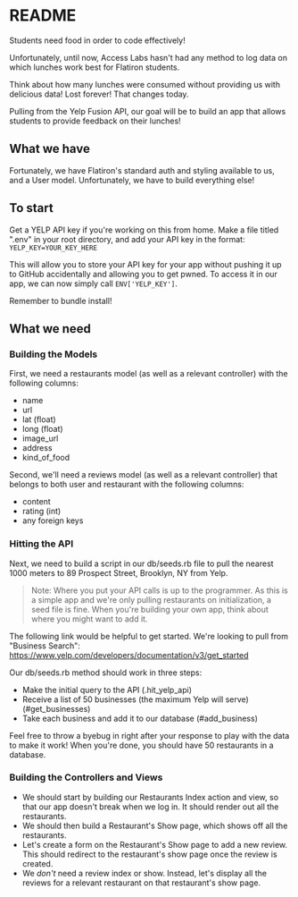 # README

Students need food in order to code effectively! 

Unfortunately, until now, Access Labs hasn't had any method to log data on which lunches work best for Flatiron students.

Think about how many lunches were consumed without providing us with delicious data! Lost forever! That changes today.

Pulling from the Yelp Fusion API, our goal will be to build an app that allows students to provide feedback on their lunches!

## What we have

Fortunately, we have Flatiron's standard auth and styling available to us, and a User model. Unfortunately, we have to build everything else!

## To start

Get a YELP API key if you're working on this from home. Make a file titled ".env" in your root directory, and add your API key in the format:
`YELP_KEY=YOUR_KEY_HERE`

This will allow you to store your API key for your app without pushing it up to GitHub accidentally and allowing you to get pwned. To access it in our app, we can now simply call `ENV['YELP_KEY']`.

Remember to bundle install!

## What we need

### Building the Models

First, we need a restaurants model (as well as a relevant controller) with the following columns:
* name
* url
* lat (float)
* long (float)
* image_url
* address
* kind_of_food

Second, we'll need a reviews model (as well as a relevant controller) that belongs to both user and restaurant with the following columns: 
* content
* rating (int)
* any foreign keys

### Hitting the API

Next, we need to build a script in our db/seeds.rb file to pull the nearest 1000 meters to 89 Prospect Street, Brooklyn, NY from Yelp. 

> Note: Where you put your API calls is up to the programmer. As this is a simple app and we're only pulling restaurants on initialization, a seed file is fine. When you're building your own app, think about where you might want to add it. 

The following link would be helpful to get started. We're looking to pull from "Business Search": https://www.yelp.com/developers/documentation/v3/get_started

Our db/seeds.rb method should work in three steps: 
- Make the initial query to the API (.hit_yelp_api)
- Receive a list of 50 businesses (the maximum Yelp will serve) (#get_businesses)
- Take each business and add it to our database (#add_business)

Feel free to throw a byebug in right after your response to play with the data to make it work! When you're done, you should have 50 restaurants in a database.

### Building the Controllers and Views

- We should start by building our Restaurants Index action and view, so that our app doesn't break when we log in. It should render out all the restaurants.
- We should then build a Restaurant's Show page, which shows off all the restaurants.
- Let's create a form on the Restaurant's Show page to add a new review. This should redirect to the restaurant's show page once the review is created. 
- We *don't* need a review index or show. Instead, let's display all the reviews for a relevant restaurant on that restaurant's show page.

